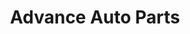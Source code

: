 ---
title: "Advance Auto Parts"
url: /parker/advance-auto-parts-south-parker-road/
shop: Autoteile
---